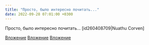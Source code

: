 ```yaml
---
title: "Просто, было интересно почитать..."
date: 2022-09-28 07:01:00 +0300
---
```


Просто, было интересно почитать...
[id260408709|Nuathu Corven]


[Вложение](https://vk.com/photo41076938_457249126)
[Вложение](https://vk.com/photo41076938_457249123)
[Вложение](https://vk.com/photo41076938_457249124)
